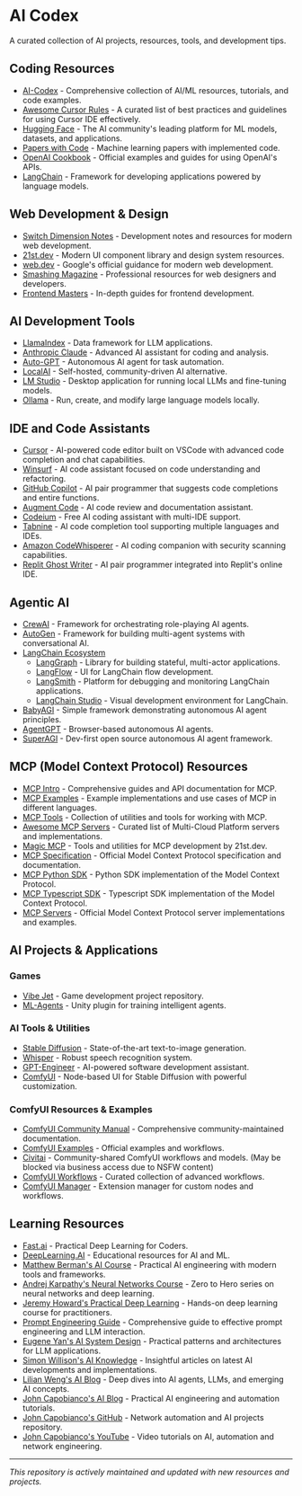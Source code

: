 # AI Codex
A curated collection of AI projects, resources, tools, and development tips.

## Coding Resources

- [AI-Codex](https://github.com/cedrickchee/AI-Codex/tree/main) - Comprehensive collection of AI/ML resources, tutorials, and code examples.
- [Awesome Cursor Rules](https://github.com/PatrickJS/awesome-cursorrules) - A curated list of best practices and guidelines for using Cursor IDE effectively.
- [Hugging Face](https://huggingface.co/) - The AI community's leading platform for ML models, datasets, and applications.
- [Papers with Code](https://paperswithcode.com/) - Machine learning papers with implemented code.
- [OpenAI Cookbook](https://github.com/openai/openai-cookbook) - Official examples and guides for using OpenAI's APIs.
- [LangChain](https://github.com/langchain-ai/langchain) - Framework for developing applications powered by language models.

## Web Development & Design

- [Switch Dimension Notes](https://notes.switchdimension.com/) - Development notes and resources for modern web development.
- [21st.dev](https://21st.dev/) - Modern UI component library and design system resources.
- [web.dev](https://web.dev/) - Google's official guidance for modern web development.
- [Smashing Magazine](https://www.smashingmagazine.com/) - Professional resources for web designers and developers.
- [Frontend Masters](https://frontendmasters.com/guides/) - In-depth guides for frontend development.

## AI Development Tools

- [LlamaIndex](https://www.llamaindex.ai/) - Data framework for LLM applications.
- [Anthropic Claude](https://www.anthropic.com/claude) - Advanced AI assistant for coding and analysis.
- [Auto-GPT](https://github.com/Significant-Gravitas/Auto-GPT) - Autonomous AI agent for task automation.
- [LocalAI](https://github.com/go-skynet/LocalAI) - Self-hosted, community-driven AI alternative.
- [LM Studio](https://lmstudio.ai/) - Desktop application for running local LLMs and fine-tuning models.
- [Ollama](https://ollama.ai/) - Run, create, and modify large language models locally.

## IDE and Code Assistants

- [Cursor](https://cursor.sh/) - AI-powered code editor built on VSCode with advanced code completion and chat capabilities.
- [Winsurf](https://winsurf.ai/) - AI code assistant focused on code understanding and refactoring.
- [GitHub Copilot](https://github.com/features/copilot) - AI pair programmer that suggests code completions and entire functions.
- [Augment Code](https://augment.dev/) - AI code review and documentation assistant.
- [Codeium](https://codeium.com/) - Free AI coding assistant with multi-IDE support.
- [Tabnine](https://www.tabnine.com/) - AI code completion tool supporting multiple languages and IDEs.
- [Amazon CodeWhisperer](https://aws.amazon.com/codewhisperer/) - AI coding companion with security scanning capabilities.
- [Replit Ghost Writer](https://replit.com/site/ghostwriter) - AI pair programmer integrated into Replit's online IDE.


## Agentic AI

- [CrewAI](https://github.com/joaomdmoura/crewAI) - Framework for orchestrating role-playing AI agents.
- [AutoGen](https://github.com/microsoft/autogen) - Framework for building multi-agent systems with conversational AI.
- [LangChain Ecosystem](https://github.com/langchain-ai)
  - [LangGraph](https://github.com/langchain-ai/langgraph) - Library for building stateful, multi-actor applications.
  - [LangFlow](https://github.com/logspace-ai/langflow) - UI for LangChain flow development.
  - [LangSmith](https://smith.langchain.com/) - Platform for debugging and monitoring LangChain applications.
  - [LangChain Studio](https://studio.langchain.com/) - Visual development environment for LangChain.
- [BabyAGI](https://github.com/yoheinakajima/babyagi) - Simple framework demonstrating autonomous AI agent principles.
- [AgentGPT](https://github.com/reworkd/AgentGPT) - Browser-based autonomous AI agents.
- [SuperAGI](https://github.com/TransformerOptimus/SuperAGI) - Dev-first open source autonomous AI agent framework.


## MCP (Model Context Protocol) Resources

- [MCP Intro](https://modelcontextprotocol.io/introduction) - Comprehensive guides and API documentation for MCP.
- [MCP Examples](https://modelcontextprotocol.io/examples) - Example implementations and use cases of MCP in different languages.
- [MCP Tools](https://github.com/f/mcptools) - Collection of utilities and tools for working with MCP.
- [Awesome MCP Servers](https://github.com/appcypher/awesome-mcp-servers) - Curated list of Multi-Cloud Platform servers and implementations.
- [Magic MCP](https://github.com/21st-dev/magic-mcp) - Tools and utilities for MCP development by 21st.dev.
- [MCP Specification](https://github.com/modelcontextprotocol) - Official Model Context Protocol specification and documentation.
- [MCP Python SDK](https://github.com/modelcontextprotocol/python-sdk) - Python SDK implementation of the Model Context Protocol.
- [MCP Typescript SDK](https://github.com/modelcontextprotocol/typescript-sdk) - Typescript SDK implementation of the Model Context Protocol.
- [MCP Servers](https://github.com/modelcontextprotocol/servers) - Official Model Context Protocol server implementations and examples.

## AI Projects & Applications

### Games
- [Vibe Jet](https://github.com/cedrickchee/vibe-jet) - Game development project repository.
- [ML-Agents](https://github.com/Unity-Technologies/ml-agents) - Unity plugin for training intelligent agents.

### AI Tools & Utilities
- [Stable Diffusion](https://github.com/CompVis/stable-diffusion) - State-of-the-art text-to-image generation.
- [Whisper](https://github.com/openai/whisper) - Robust speech recognition system.
- [GPT-Engineer](https://github.com/AntonOsika/gpt-engineer) - AI-powered software development assistant.
- [ComfyUI](https://github.com/comfyanonymous/ComfyUI) - Node-based UI for Stable Diffusion with powerful customization.

### ComfyUI Resources & Examples
- [ComfyUI Community Manual](https://blenderneko.github.io/ComfyUI-docs/) - Comprehensive community-maintained documentation.
- [ComfyUI Examples](https://comfyanonymous.github.io/ComfyUI_examples/) - Official examples and workflows.
- [Civitai](https://civitai.com/tag/comfyui) - Community-shared ComfyUI workflows and models. (May be blocked via business access due to NSFW content)
- [ComfyUI Workflows](https://github.com/cubiq/ComfyUI_Workflows) - Curated collection of advanced workflows.
- [ComfyUI Manager](https://github.com/ltdrdata/ComfyUI-Manager) - Extension manager for custom nodes and workflows.


## Learning Resources
- [Fast.ai](https://www.fast.ai/) - Practical Deep Learning for Coders.
- [DeepLearning.AI](https://www.deeplearning.ai/) - Educational resources for AI and ML.
- [Matthew Berman's AI Course](https://www.mattberman.ai/course) - Practical AI engineering with modern tools and frameworks.
- [Andrej Karpathy's Neural Networks Course](https://www.youtube.com/playlist?list=PLAqhIrjkxbuWI23v9cThsA9GvCAUhRvKZ) - Zero to Hero series on neural networks and deep learning.
- [Jeremy Howard's Practical Deep Learning](https://course.fast.ai/) - Hands-on deep learning course for practitioners.
- [Prompt Engineering Guide](https://www.promptingguide.ai/) - Comprehensive guide to effective prompt engineering and LLM interaction.
- [Eugene Yan's AI System Design](https://eugeneyan.com/writing/llm-patterns/) - Practical patterns and architectures for LLM applications.
- [Simon Willison's AI Knowledge](https://simonwillison.net/tags/ai/) - Insightful articles on latest AI developments and implementations.
- [Lilian Weng's AI Blog](https://lilianweng.github.io/) - Deep dives into AI agents, LLMs, and emerging AI concepts.
- [John Capobianco's AI Blog](https://medium.com/@john_capobianco) - Practical AI engineering and automation tutorials.
- [John Capobianco's GitHub](https://github.com/automateyournetwork) - Network automation and AI projects repository.
- [John Capobianco's YouTube](https://www.youtube.com/@johncapobianco) - Video tutorials on AI, automation and network engineering.



---
*This repository is actively maintained and updated with new resources and projects.*
